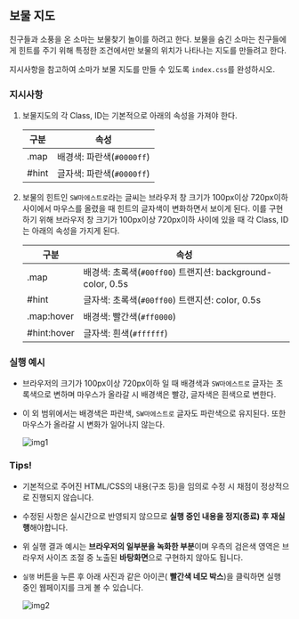 ## 보물 지도

친구들과 소풍을 온 소마는 보물찾기 놀이를 하려고 한다. 보물을 숨긴 소마는 친구들에게 힌트를 주기 위해 특정한 조건에서만 보물의 위치가 나타나는 지도를 만들려고 한다.

지시사항을 참고하여 소마가 보물 지도를 만들 수 있도록 `index.css`를 완성하시오.





### **지시사항**

1. 보물지도의 각 Class, ID는 기본적으로 아래의 속성을 가져야 한다.

   | 구분  | 속성                      |
   | ----- | ------------------------- |
   | .map  | 배경색: 파란색(`#0000ff`) |
   | #hint | 글자색: 파란색(`#0000ff`) |

1. 보물의 힌트인 `SW마에스트로`라는 글씨는 브라우저 창 크기가 100px이상 720px이하 사이에서 마우스를 올렸을 때 힌트의 글자색이 변화하면서 보이게 된다. 이를 구현하기 위해 브라우저 창 크기가 100px이상 720px이하 사이에 있을 때 각 Class, ID는 아래의 속성을 가지게 된다.

   | 구분        | 속성                                                       |
   | ----------- | ---------------------------------------------------------- |
   | .map        | 배경색: 초록색(`#00ff00`) 트랜지션: background-color, 0.5s |
   | #hint       | 글자색: 초록색(`#00ff00`) 트랜지션: color, 0.5s            |
   | .map:hover  | 배경색: 빨간색(`#ff0000`)                                  |
   | #hint:hover | 글자색: 흰색(`#ffffff`)                                    |

### **실행 예시**

- 브라우저의 크기가 100px이상 720px이하 일 때 배경색과 `SW마에스트로` 글자는 초록색으로 변하며 마우스가 올라갈 시 배경색은 빨강, 글자색은 흰색으로 변한다.

- 이 외 범위에서는 배경색은 파란색, `SW마에스트로` 글자도 파란색으로 유지된다. 또한 마우스가 올라갈 시 변화가 일어나지 않는다.

  ![img1](https://elice-api-cdn.azureedge.net/api-attachment/attachment/03b0dec757584acb91c5723243ab99c6/2021-02-08%2017.20.37.gif)

### **Tips!**

- 기본적으로 주어진 HTML/CSS의 내용(구조 등)을 임의로 수정 시 채점이 정상적으로 진행되지 않습니다.

- 수정된 사항은 실시간으로 반영되지 않으므로 **실행 중인 내용을 정지(종료) 후 재실행**해야합니다.

- 위 실행 결과 예시는 **브라우저의 일부분을 녹화한 부분**이며 우측의 검은색 영역은 브라우저 사이즈 조절 중 노출된 **바탕화면**으로 구현하지 않아도 됩니다.

- `실행` 버튼을 누른 후 아래 사진과 같은 아이콘( **빨간색 네모 박스**)을 클릭하면 실행 중인 웹페이지를 크게 볼 수 있습니다.

  ![img2](https://elice-api-cdn.azureedge.net/api-attachment/attachment/ba91d722c33445f4bea9c1dbbab5bb6a/p1.png)